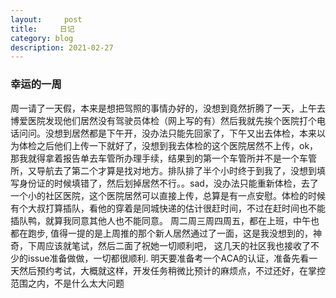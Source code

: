 ```yaml
---
layout:     post
title:     日记
category: blog
description: 2021-02-27
---
```


### 幸运的一周

周一请了一天假，本来是想把驾照的事情办好的，没想到竟然折腾了一天，上午去博爱医院发现他们居然没有驾驶员体检（网上写的有）然后我就先挨个医院打个电话问问。没想到居然都是下午开，没办法只能先回家了，下午又出去体检，本来以为体检之后他们上传一下就好了，没想到我去体检的这个医院居然不上传，ok，那我就得拿着报告单去车管所办理手续，结果到的第一个车管所并不是一个车管所，又导航去了第二个才算是找对地方。排队排了半个小时终于到我了，没想到填写身份证的时候填错了，然后划掉居然不行。。sad，没办法只能重新体检，去了一个小的社区医院，这个医院居然可以直接上传，总算是有一点安慰。体检的时候有个大叔打算插队，看他的穿着是同城快递的估计很赶时间，不过在赶时间也不能插队鸭，就算我同意其他人也不能同意。
周二周三周四周五，都在上班，中午也都在跑步, 值得一提的是上周推的那个新人居然通过了一面，这是我没想到的，神奇，下周应该就笔试，然后二面了祝她一切顺利吧， 这几天的社区我也接收了不少的issue准备做做，一切都很顺利. 明天要准备考一个ACA的认证，准备先看一天然后预约考试，大概就这样，开发任务稍微比预计的麻烦点，不过还好，在掌控范围之内，不是什么太大问题
